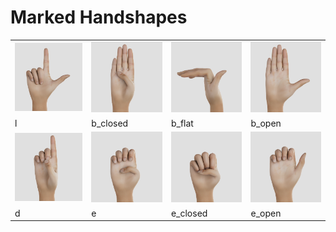 # Marked Handshapes

<table>
  <tr>
    <td><img src="l.png" alt="l" width="120px"></td>
    <td><img src="b_closed.png" alt="b_closed" width="120px"></td>
    <td><img src="b_flat.png" alt="b_flat" width="120px"></td>
    <td><img src="b_open.png" alt="b_open" width="120px"></td>
   </tr>
  <tr>
    <td>l</td>
    <td>b_closed</td>
    <td>b_flat</td>
    <td>b_open</td>
   </tr>
  <tr>
    <td><img src="d.png" alt="d" width="120px"></td>
    <td><img src="e.png" alt="e" width="120px"></td>
    <td><img src="e_closed.png" alt="e_closed" width="120px"></td>
    <td><img src="e_open.png" alt="e_open" width="120px"></td>
   </tr>
  <tr>
    <td>d</td>
    <td>e</td>
    <td>e_closed</td>
    <td>e_open</td>
   </tr>
</table>
